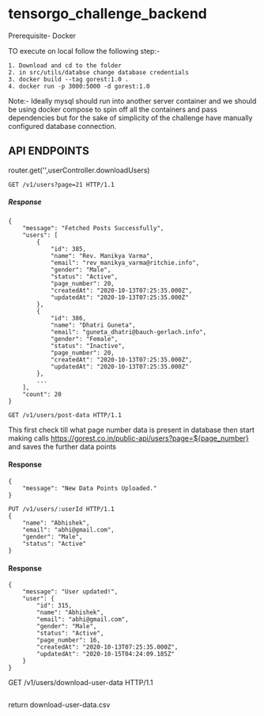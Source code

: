 # tensorgo_challenge_backend

Prerequisite- Docker


TO execute on local follow the following step:-
```
1. Download and cd to the folder
2. in src/utils/databse change database credentials
3. docker build --tag gorest:1.0 .
4. docker run -p 3000:5000 -d gorest:1.0
```

Note:- Ideally mysql should run into another server container and we should be using docker compose to spin off all the containers and pass dependencies but for the sake of simplicity of the challenge have manually configured database connection. 

## API ENDPOINTS 


router.get('',userController.downloadUsers)

```
GET /v1/users?page=21 HTTP/1.1
```

##### Response
```
{
    "message": "Fetched Posts Successfully",
    "users": [
        {
            "id": 385,
            "name": "Rev. Manikya Varma",
            "email": "rev_manikya_varma@ritchie.info",
            "gender": "Male",
            "status": "Active",
            "page_number": 20,
            "createdAt": "2020-10-13T07:25:35.000Z",
            "updatedAt": "2020-10-13T07:25:35.000Z"
        },
        {
            "id": 386,
            "name": "Dhatri Guneta",
            "email": "guneta_dhatri@bauch-gerlach.info",
            "gender": "Female",
            "status": "Inactive",
            "page_number": 20,
            "createdAt": "2020-10-13T07:25:35.000Z",
            "updatedAt": "2020-10-13T07:25:35.000Z"
        },
        ...
    ],
    "count": 20
}
```

```
GET /v1/users/post-data HTTP/1.1
```
This first check till what page number data is present in database then start making calls https://gorest.co.in/public-api/users?page=${page_number} and saves the further data points

#### Response

```
{
    "message": "New Data Points Uploaded."
}
```

```
PUT /v1/users/:userId HTTP/1.1
{
    "name": "Abhishek",
    "email": "abhi@gmail.com",
    "gender": "Male",
    "status": "Active"
}
```
#### Response
```
{
    "message": "User updated!",
    "user": {
        "id": 315,
        "name": "Abhishek",
        "email": "abhi@gmail.com",
        "gender": "Male",
        "status": "Active",
        "page_number": 16,
        "createdAt": "2020-10-13T07:25:35.000Z",
        "updatedAt": "2020-10-15T04:24:09.185Z"
    }
}

```
GET /v1/users/download-user-data HTTP/1.1
```

```
return download-user-data.csv
```
